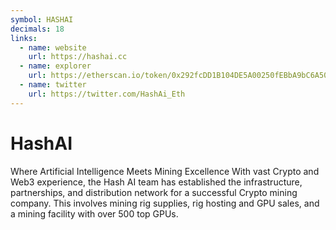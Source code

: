 ```yaml
---
symbol: HASHAI
decimals: 18
links:
  - name: website
    url: https://hashai.cc
  - name: explorer
    url: https://etherscan.io/token/0x292fcDD1B104DE5A00250fEBbA9bC6A5092A0076
  - name: twitter
    url: https://twitter.com/HashAi_Eth
---
```


# HashAI

Where Artificial Intelligence Meets Mining Excellence With vast Crypto and Web3 experience, the Hash AI team has established the infrastructure, partnerships, and distribution network for a successful Crypto mining company. This involves mining rig supplies, rig hosting and GPU sales, and a mining facility with over 500 top GPUs.
